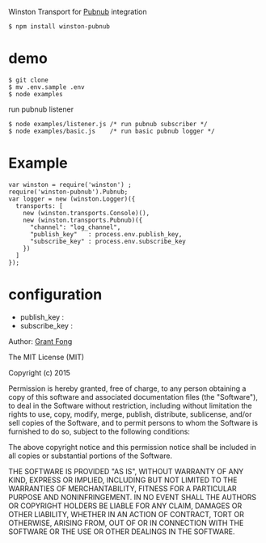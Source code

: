 Winston Transport for [Pubnub](https://www.pubnub.com) integration

    $ npm install winston-pubnub

demo
====

    $ git clone 
    $ mv .env.sample .env
    $ node examples

run pubnub listener

    $ node examples/listener.js /* run pubnub subscriber */
    $ node examples/basic.js    /* run basic pubnub logger */

Example
=======

    var winston = require('winston') ;
    require('winston-pubnub').Pubnub;
    var logger = new (winston.Logger)({
      transports: [
        new (winston.transports.Console)(),
        new (winston.transports.Pubnub)({
          "channel": "log_channel",
          "publish_key"   : process.env.publish_key,
          "subscribe_key" : process.env.subscribe_key
        })
      ]
    });

configuration
=============
 * publish_key : 
 * subscribe_key : 



Author: [Grant Fong](http://www.fb.com/grantchiu)

The MIT License (MIT)

Copyright (c) 2015

Permission is hereby granted, free of charge, to any person obtaining a copy of this software and associated documentation files (the "Software"), to deal in the Software without restriction, including without limitation the rights to use, copy, modify, merge, publish, distribute, sublicense, and/or sell copies of the Software, and to permit persons to whom the Software is furnished to do so, subject to the following conditions:

The above copyright notice and this permission notice shall be included in all copies or substantial portions of the Software.

THE SOFTWARE IS PROVIDED "AS IS", WITHOUT WARRANTY OF ANY KIND, EXPRESS OR IMPLIED, INCLUDING BUT NOT LIMITED TO THE WARRANTIES OF MERCHANTABILITY, FITNESS FOR A PARTICULAR PURPOSE AND NONINFRINGEMENT. IN NO EVENT SHALL THE AUTHORS OR COPYRIGHT HOLDERS BE LIABLE FOR ANY CLAIM, DAMAGES OR OTHER LIABILITY, WHETHER IN AN ACTION OF CONTRACT, TORT OR OTHERWISE, ARISING FROM, OUT OF OR IN CONNECTION WITH THE SOFTWARE OR THE USE OR OTHER DEALINGS IN THE SOFTWARE.
